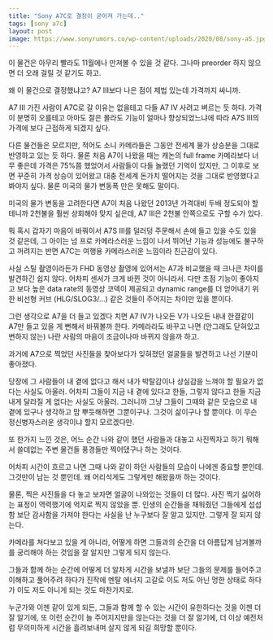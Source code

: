 ```yaml
---
title: "Sony A7C로 결정이 굳어져 가는데.."
tags: [sony a7c]
layout: post
image: https://www.sonyrumors.co/wp-content/uploads/2020/08/sony-a5.jpg
---
```


이 물건은 아무리 빨라도 11월에나 만져볼 수 있을 것 같다. 그나마 preorder 하지 않으면 더 오래 걸릴 것 같기도 하고. 

왜 이 물건으로 결정했냐고? A7 III보다 나은 점이 제법 있는데 가격까지 싸니까.

A7 III 가진 사람이 A7C로 갈 이유는 없을테고 다들 A7 IV 사려고 벼르는 듯 하다. 가격이 분명히 오를테고 아마도 잘은 몰라도 기능이 얼마나 향상되었느냐에 따라 A7S III의 가격에 보다 근접하게 되겠지 싶다. 

다른 물건들은 모르지만, 적어도 소니 카메라들은 그동안 전세계 물가 상승분을 그대로 반영하고 있는 듯 하다. 물론 처음 A7이 나왔을 때는 캐논의 full frame 카메라보다 너무 좋은데 가격은 75%쯤 했었어서 사람들이 다들 놀랬던 기억이 있지만, 그 이후로 보면 꾸준히 가격 상승이 있어왔고 대충 전세계 돈가치 떨어지는 것을 그대로 반영했다고 봐야지 싶다. 물론 미국의 물가 변동폭 만은 못해도 말이다. 

미국의 물가 변동을 고려한다면 A7이 처음 나왔던 2013년 가격대비 두배 정도되야 할테니까 2천불을 훨씬 상회해야 맞지 싶은데, A7 III은 2천불 안쪽으로도 구할 수가 있다. 

뭐 혹시 갑자기 마음이 바꿔이서 A7S III를 덜러덩 주문해서 손에 들고 있을 수도 있을 것 같은데, 그 아이는 넘 프로 카메라스러운 느낌이 나서 뛰어난 기능과 성능에도 불구하고 꺼려지는 반면 A7C는 여행용 카메라스러운 느낌이라 친근감이 있다.

사실 스틸 촬영이라든가 FHD 동영상 촬영에 있어서는 A7과 비교했을 때 크나큰 차이를 발견하긴 쉽지 않다. 어차피 센서가 크게 바뀐 것이 아니라서. 다만 초점 기능이 좋아지고 보다 높은 data rate의 동영상 코덱이 제공되고 dynamic range를 더 얻어내기 위한 비선형 커브 (HLG/SLOG3/...) 같은 것들이 주어지는 차이만 있을 뿐이다. 

그런 생각으로 A7을 더 들고 있겠다 치면 A7 IV가 나오든 V가 나오든 내내 한결같이 A7만 들고 있을 게 뻔해서 바꿔볼까 한다. 카메라라도 바꾸고 나면 (안그래도 닫혀있고 변하지 않는) 나란 사람의 마음이 조금이나마 바뀌지 않을까 하고.

과거에 A7으로 찍었던 사진들을 찾아보다가 잊혀졌던 얼굴들을 발견하고 나선 기분이 좋아졌다. 

당장에 그 사람들이 내 곁에 없다고 해서 내가 박탈감이나 상실감을 느껴야 할 필요가 없다는 사실도 아울러. 어차피 그들이 지금 내 곁에 있다고 한들, 그렇지 않다고 한들 지금 내게 달라질 게 없다는 사실도 아울러. 그러니까 그냥 그들이 그때와 같은 모습으로 내 곁에 있구나 생각하고 맘 뿌듯해하면 그뿐이구나. 그것이 삶이구나 할 뿐이다. 이 무슨 정신병자스러운 생각이냐 할지 모르겠다만.

또 한가지 느낀 것은, 어느 순간 나와 같이 했던 사람들과 대놓고 사진찍자고 하기 뭐해서 쓸데없는 주변 물건들 풍경들만 찍어댔구나 하는 것이다. 

어차피 시간이 흐르고 나면 그때 나와 같이 하던 사람들의 모습이 나에겐 중요할 뿐인데. 그것만이 남는 것 뿐인데. 왜 어리석게도 그렇게만 해왔을까 하는 것이다.

물론, 찍은 사진들을 다 놓고 보자면 얼굴이 나와있는 것들이 더 많다. 사진 찍기 싫어하는 표정이 역력했기에 억지로 찍지 않았을 뿐. 인생의 순간들을 채워줬던 그들에게 섭섭함 보단 감사함을 가져야 한다는 사실을 난 누구보다 잘 알고 있지만. 그렇게 잘 되지 않는다. 

카메라를 쳐다보고 있을 게 아니라, 어떻게 하면 그들과의 순간을 더 아름답게 남겨볼까를 궁리해야 하는 것임을 잘 알지만 그렇게 되지 않는다.

그들과 함께 하는 순간에 어떻게 더 알차게 시간을 보낼까 보단 그들의 문제를 들어주고 이해하고 풀어주려 하다가 진작에 멘탈 에너지 고갈로 이도 저도 아닌 멍한 상태로 하다가 이도 저도 아니게 되는 것도 마찬가지로.

누군가와 이젠 같이 있게 되든, 그들과 함께 할 수 있는 시간이 유한하다는 것을 이젠 더 잘 알기에, 또 이런 순간이 늘 주어지지만을 않는다는 것을 더 잘 알기에,  더 이상 예전처럼 무의미하게 시간을 흘려보내며 살지 않게 되길 희망할 뿐이다. 
